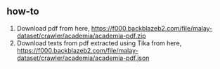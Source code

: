 ## how-to

1. Download pdf from here, https://f000.backblazeb2.com/file/malay-dataset/crawler/academia/academia-pdf.zip
2. Download texts from pdf extracted using Tika from here, https://f000.backblazeb2.com/file/malay-dataset/crawler/academia/academia-pdf.json